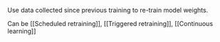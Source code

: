 Use data collected since previous training to re-train model weights. 

Can be [[Scheduled retraining]], [[Triggered retraining]], [[Continuous learning]]